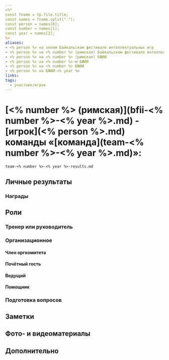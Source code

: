 ```yaml
---
<%*
const fname = tp.file.title;
const names = fname.split("-"); 
const person = names[0];
const number = names[1];
const year = names[2];
%>
aliases:
- <% person %> на энном Байкальском фестивале интеллектуальных игр
- <% person %> на <% number %> (римская) Байкальском фестивале интеллектуальных игр
- <% person %> на <% number %> (римская) БФИИ
- <% person %> на <% number %>-м БФИИ
- <% person %> на <% number %> БФИИ
- <% person %> на БФИИ-<% year %>
links:
tags: 
  - участник/игрок
---
```

# [<% number %> (римская)](bfii-<% number %>-<% year %>.md) - [игрок](<% person %>.md) команды «[команда](team-<% number %>-<% year %>.md)»:
```{.include}
team-<% number %>-<% year %>-results.md
```
## Личные результаты

### Награды

## Роли

### Тренер или руководитель

### Организационное

#### Член оргкомитета

#### Почётный гость

#### Ведущий

#### Помощник

### Подготовка вопросов

## Заметки

## Фото- и видеоматериалы

## Дополнительно